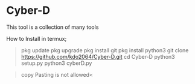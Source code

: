 # Cyber-D
This tool is a collection of many tools


How to Install in termux;
> pkg update
> pkg upgrade
> pkg install git
> pkg install python3
> git clone https://github.com/kdo2064/Cyber-D.git
> cd Cyber-D
> python3 setup.py
> python3 cyberD.py


>copy Pasting is not allowed<
